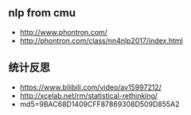 ## nlp from cmu
- http://www.phontron.com/
- http://phontron.com/class/nn4nlp2017/index.html

## 统计反思
- https://www.bilibili.com/video/av15997212/
- http://xcelab.net/rm/statistical-rethinking/
- md5=9BAC68D1409CFF87869308D509D855A2
